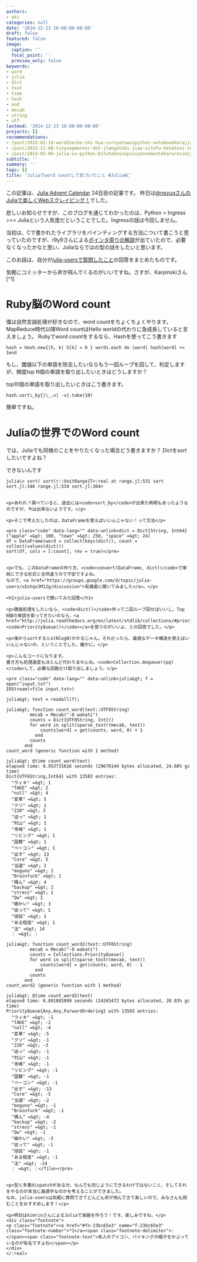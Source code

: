 ```yaml
---
authors:
- aki
categories: null
date: '2014-12-23 16:00:00-08:00'
draft: false
featured: false
image:
  caption: ''
  focal_point: ''
  preview_only: false
keywords:
- word
- julia
- dict
- text
- time
- hash
- end
- mecab
- string
- utf
lastmod: '2014-12-23 16:00:00-08:00'
projects: []
recommendations:
- /post/2015-02-18-word2vecke-shi-hua-suruyatuwoipython-notebookkarajian-reruyounisita/
- /post/2015-11-08-tinysegmenter-dot-jlwogotobi-jiao-sitefu-ketatosi-tutararuo-zhe-gazui-shi-hua-sitekureta/
- /post/2014-05-06-julia-vs-python-bitutokoinopusiyonnomontekarurosimiyuresiyon/
subtitle: ''
summary: ''
tags: []
title: 'Juliaでword countして気づいたこと #JuliaAC'
---
```


この記事は、[Julia Advent Calendar](http://qiita.com/advent-calendar/2014/julialang) 24日目の記事です。 昨日は[@nezuqさんのJuliaで楽しくWebスクレイピング！](http://qiita.com/nezuq/items/58ad2431654b5a494543)でした。

悲しいお知らせですが、このブログを通じてわかったのは、Python \> Ingress \>\>\> Juliaという人気度だということでした。Ingressの話は今回しません。

当初は、Cで書かれたライブラリをバインディングする方法について書こうと思っていたのですが、r9y9さんによる[ポインタ周りの解説](http://r9y9.github.io/blog/2014/12/09/julia-advent-calender-2014-poiner-tips/)が出ていたので、必要なくなったかなと思い、Juliaならではの型の話をしたいと思います。

このお話は、自分が[julia-usersで質問したこと](https://groups.google.com/d/topic/julia-users/uIotqx3M12g/discussion)の回答をまとめたものです。

気軽にコミッターから斧が飛んでくるのがいいですね。さすが、Karpinskiさん[^1] 

# Ruby脳のWord count

僕は自然言語処理が好きなので、word countをちょくちょくやります。MapReduce時代以降Word countはHello worldの代わりに急成長していると言えましょう。 Rubyでword countをするなら、Hashを使ってこう書きます

    hash = Hash.new{|h, k| h[k] = 0 } words.each do |word| hash[word] += 1end

もし、閾値以下の単語を除去したいならもう一回ループを回して、判定しますが、頻度top N個の単語を取り出したいときはどうしますか？

top10個の単語を取り出したいときはこう書きます。

    hash.sort\_by{|\_,v| -v}.take(10)

簡単ですね。

# Juliaの世界でのWord count

では、Juliaでも同様のことをやりたくなった場合どう書きますか？ Dictをsortしたいですよね？

できないんです

    julia\> sort( sort(r::UnitRange{T<:real at range.jl:531 sort sort.jl:346 range.jl:534 sort.jl:364>
    
    
    <p>あれれ？調べていると、過去には<code>sort_by</code>が出来た時期もあったようなのですが、今は出来ないようです。</p>
    
    <p>そこで考えだしたのは、DataFrameを使えばいいんじゃない！って方法</p>
    
    <pre class="code" data-lang="" data-unlink>dict = Dict{String, Int64}("apple" =&gt; 100, "town" =&gt; 250, "space" =&gt; 24)
    df = DataFrame(word = collect(keys(dict)), count = collect(values(dict)))
    sort(df, cols = [:count], rev = true)</pre>
    
    
    <p>でも、このDataFrameの作り方、<code>convert(DataFrame, dict)</code>で単純にできる形式と全然違うので不安ですよね。
    なので、<a href="https://groups.google.com/d/topic/julia-users/uIotqx3M12g/discussion">有識者に聞いてみました</a>。</p>
    
    <h1>julia-usersで聞いてみた回答</h1>
    
    <p>閾値処理をしたいなら、<code>Dict()</code>作って二回ループ回せばいいし、Top　N個の単語を取ってきたいのなら、<a href="http://julia.readthedocs.org/en/latest/stdlib/collections/#priorityqueue"><code>PriorityQueue()</code></a>を使うのがいいよ、との回答でした。</p>
    
    <p>後からsortするとo(NlogN)かかるじゃん。それだったら、最適なデータ構造を使えばいいんじゃないの、ということでした。確かに。</p>
    
    <p>こんなコードになります。
    書き方も処理速度もほとんど代わりませんね。<code>Collection.dequeue!(pq)</code>して、必要な回数だけ取り出しましょう。</p>
    
    <pre class="code" data-lang="" data-unlink>julia&gt; f = open("input.txt")
    IOStream(<file input.txt>)
    
    julia&gt; text = readall(f);
    
    julia&gt; function count_word(text::UTF8String)
             mecab = Mecab("-O wakati")
             counts = Dict{UTF8String, Int}()
             for word in split(sparse_tostr(mecab, text))
                 counts[word] = get(counts, word, 0) + 1
               end
             counts
           end
    count_word (generic function with 1 method)
    
    julia&gt; @time count_word(text)
    elapsed time: 0.953731616 seconds (29676144 bytes allocated, 24.68% gc time)
    Dict{UTF8String,Int64} with 13583 entries:
      "ウィキ" =&gt; 1
      "TAKE" =&gt; 2
      "null" =&gt; 4
      "変革" =&gt; 5
      "クソ" =&gt; 1
      "228" =&gt; 3
      "迫っ" =&gt; 1
      "村山" =&gt; 1
      "寺嶋" =&gt; 1
      "リビング" =&gt; 1
      "国籍" =&gt; 1
      "ベーコン" =&gt; 1
      "出す" =&gt; 13
      "Core" =&gt; 5
      "当選" =&gt; 2
      "moguno" =&gt; 1
      "Brainfuck" =&gt; 1
      "積ん" =&gt; 4
      "backup" =&gt; 2
      "stress" =&gt; 1
      "Qw" =&gt; 1
      "細かい" =&gt; 3
      "従って" =&gt; 1
      "括弧" =&gt; 1
      "ある程度" =&gt; 1
      "法" =&gt; 14
      ⋮ =&gt; ⋮
    
    julia&gt; function count_word2(text::UTF8String)
             mecab = Mecab("-O wakati")
             counts = Collections.PriorityQueue()
             for word in split(sparse_tostr(mecab, text))
                 counts[word] = get(counts, word, 0) - 1
               end
             counts
           end
    count_word2 (generic function with 1 method)
    
    julia&gt; @time count_word2(text)
    elapsed time: 0.891081099 seconds (24265472 bytes allocated, 20.83% gc time)
    PriorityQueue{Any,Any,ForwardOrdering} with 13583 entries:
      "ウィキ" =&gt; -1
      "TAKE" =&gt; -2
      "null" =&gt; -4
      "変革" =&gt; -5
      "クソ" =&gt; -1
      "228" =&gt; -3
      "迫っ" =&gt; -1
      "村山" =&gt; -1
      "寺嶋" =&gt; -1
      "リビング" =&gt; -1
      "国籍" =&gt; -1
      "ベーコン" =&gt; -1
      "出す" =&gt; -13
      "Core" =&gt; -5
      "当選" =&gt; -2
      "moguno" =&gt; -1
      "Brainfuck" =&gt; -1
      "積ん" =&gt; -4
      "backup" =&gt; -2
      "stress" =&gt; -1
      "Qw" =&gt; -1
      "細かい" =&gt; -3
      "従って" =&gt; -1
      "括弧" =&gt; -1
      "ある程度" =&gt; -1
      "法" =&gt; -14
      ⋮ =&gt; ⋮</file></pre>
    
    
    <p>型と多重dispatchがある分、なんでも同じようにできるわけではないこと、そしてそれをやるのが本当に最適手なのかを考えることができました。
    なお、julia-usersは気軽に質問できてどんどん斧が飛んできて楽しいので、みなさんも読むことをおすすめします！</p>
    
    <p>明日はkimrinさんによるJuliaで楽器を作ろう！です。楽しみですね。</p>
    <div class="footnote">
    <p class="footnote"><a href="#fn-23bc65e3" name="f-23bc65e3" class="footnote-number">*1</a><span class="footnote-delimiter">:</span><span class="footnote-text">本人のアイコン、バイキングの帽子をかぶっているのが有名ですよね</span></p>
    </div>
    </:real>